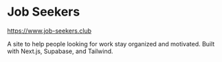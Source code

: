 # Job Seekers

https://www.job-seekers.club

A site to help people looking for work stay organized and motivated. Built with Next.js, Supabase, and Tailwind.